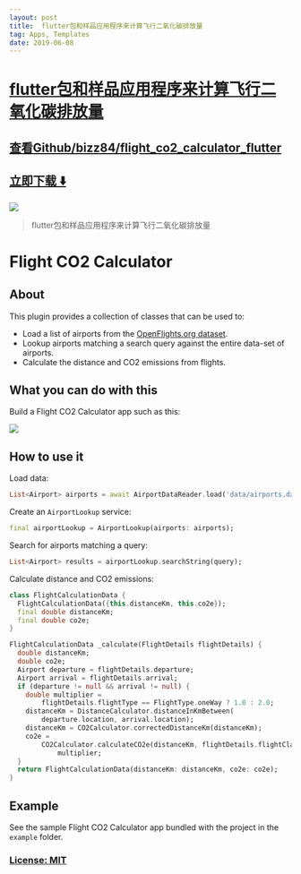 ```yaml
---
layout: post
title:  flutter包和样品应用程序来计算飞行二氧化碳排放量
tag: Apps, Templates
date: 2019-06-08
---
```


# [flutter包和样品应用程序来计算飞行二氧化碳排放量 ](http://github.com/bizz84/flight_co2_calculator_flutter) 



## [查看Github/bizz84/flight_co2_calculator_flutter](http://github.com/bizz84/flight_co2_calculator_flutter)
## [立即下载 ️⬇️ ](https://codeload.github.com/bizz84/flight_co2_calculator_flutter/zip/master) 


 
![](https://flutterawesome.com/content/images/2018/12/flight_co2_calculator_flutter.jpg)
 
>
> flutter包和样品应用程序来计算飞行二氧化碳排放量
>

 
# Flight CO2 Calculator 

## About

This plugin provides a collection of classes that can be used to:

- Load a list of airports from the [OpenFlights.org dataset](https://openflights.org/data.html).
- Lookup airports matching a search query against the entire data-set of airports. 
- Calculate the distance and CO2 emissions from flights.

## What you can do with this

Build a Flight CO2 Calculator app such as this:

![](https://raw.githubusercontent.com/bizz84/flight_co2_calculator_flutter/master/screenshots/FlightCalculator-screenshots.png)

## How to use it

Load data:

```dart
List<Airport> airports = await AirportDataReader.load('data/airports.dat');
```

Create an `AirportLookup` service:

```dart
final airportLookup = AirportLookup(airports: airports);
```

Search for airports matching a query:

```dart
List<Airport> results = airportLookup.searchString(query);
```

Calculate distance and CO2 emissions:

```dart
class FlightCalculationData {
  FlightCalculationData({this.distanceKm, this.co2e});
  final double distanceKm;
  final double co2e;
}

FlightCalculationData _calculate(FlightDetails flightDetails) {
  double distanceKm;
  double co2e;
  Airport departure = flightDetails.departure;
  Airport arrival = flightDetails.arrival;
  if (departure != null && arrival != null) {
    double multiplier =
        flightDetails.flightType == FlightType.oneWay ? 1.0 : 2.0;
    distanceKm = DistanceCalculator.distanceInKmBetween(
        departure.location, arrival.location);
    distanceKm = CO2Calculator.correctedDistanceKm(distanceKm);
    co2e =
        CO2Calculator.calculateCO2e(distanceKm, flightDetails.flightClass) *
            multiplier;
  }
  return FlightCalculationData(distanceKm: distanceKm, co2e: co2e);
}
```

## Example

See the sample Flight CO2 Calculator app bundled with the project in the `example` folder.

### [License: MIT](LICENSE)
